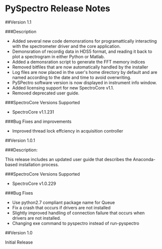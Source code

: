 # PySpectro Release Notes

##Version 1.1

###Description

* Added several new code demonsrations for programattically 
   interacting with the spectrometer driver and the core application.
* Demonsration of recordig data in HDS5 format, and reading it 
   back to plot a spectrogram in either Python or Matlab.
* Added a demonsration script to generate the FFT memory indices
* Removed bitfiles that are now automatically handled by the installer
* Log files are now placed in the user's home directory by default 
  and are named according to the date and time to avoid overwriting.
* PySPectro software version is now displayed in instrument info window.
* Added licensing support for new SpectroCore v1.1. 
* Removed deprecated user guide.

###SpectroCore Versions Supported

* SpectroCore v1.1.231

###Bug Fixes and improvements

* Improved thread lock effciency in acquisition controller


##Version 1.0.1

###Description: 

This release includes an updated user guide that describes the 
Anaconda-based installation process.

###SpectroCore Versions Supported

* SpectroCore v1.0.229

###Bug Fixes

* Use python2.7 compliant package name for Queue
* Fix a crash that occurs if drivers are not installed
* Slightly improved handling of connection failure that occurs 
   when drivers are not installed.
* Changing exe command to pyspectro instead of run-pyspectro



##Version 1.0

Initial Release


